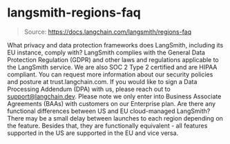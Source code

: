 # langsmith-regions-faq

> Source: https://docs.langchain.com/langsmith/regions-faq

What privacy and data protection frameworks does LangSmith, including its EU instance, comply with?
LangSmith complies with the General Data Protection Regulation (GDPR) and other laws and regulations applicable to the LangSmith service. We are also SOC 2 Type 2 certified and are HIPAA compliant. You can request more information about our security policies and posture at trust.langchain.com. If you would like to sign a Data Processing Addendum (DPA) with us, please reach out to support@langchain.dev. Please note we only enter into Business Associate Agreements (BAAs) with customers on our Enterprise plan.
Are there any functional differences between US and EU cloud-managed LangSmith?
There may be a small delay between launches to each region depending on the feature. Besides that, they are functionally equivalent - all features supported in the US are supported in the EU and vice versa.